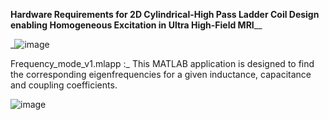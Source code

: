 **Hardware Requirements for 2D Cylindrical-High
Pass Ladder Coil Design enabling Homogeneous
Excitation in Ultra High-Field MRI**__



_![image](https://github.com/Shadeeb-Hossain/2DcHPL-RF-coil-Design-/assets/154857980/2b584ba2-d47a-43fa-89ae-e9bd8e45c123)







Frequency_mode_v1.mlapp :_ This MATLAB application is designed to find the corresponding eigenfrequencies for a given inductance, capacitance and coupling coefficients. 

![image](https://github.com/Shadeeb-Hossain/2DcHPL-RF-coil-Design-/assets/154857980/d509fd93-f9e4-4067-bc11-7cd3bcfb35e7)



